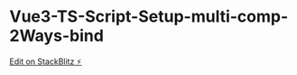# Vue3-TS-Script-Setup-multi-comp-2Ways-bind

[Edit on StackBlitz ⚡️](https://stackblitz.com/edit/vitejs-vite-bhpktx)